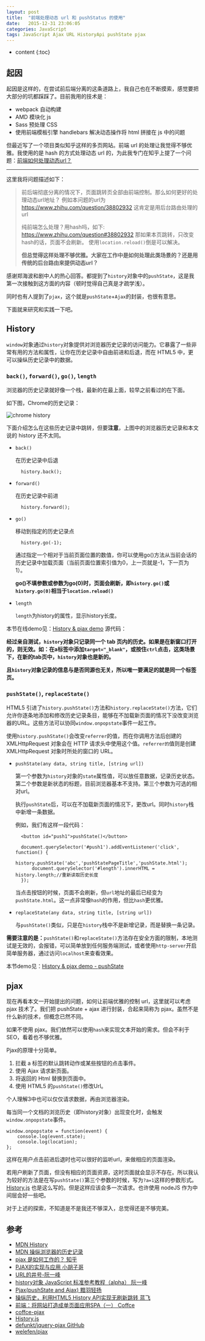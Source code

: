 ```yaml
---
layout: post
title:  "前端处理动态 url 和 pushStatus 的使用"
date:   2015-12-31 23:06:05
categories: JavaScript
tags: JavaScript Ajax URL HistoryApi pushState pjax
---
```


* content
{:toc}

## 起因

起因是这样的，在尝试前后端分离的这条道路上，我自己也在不断摸索，感觉要把大部分的坑都踩踩了。目前我用的技术是：

* webpack 自动构建
* AMD 模块化 js
* Sass 预处理 CSS
* 使用前端模板引擎 handlebars 解决动态操作将 html 拼接在 js 中的问题

但最近写了一个项目类似知乎这样的多页网站。前端 url 的处理让我觉得不够优雅。我使用的是 hash 的方式处理动态 url 的，为此我专门在知乎上提了一个问题：[前端如何处理动态url？](https://www.zhihu.com/question/38802932)

--- --- ---

这里我将问题描述如下：

> 前后端彻底分离的情况下，页面跳转页全部由前端控制。那么如何更好的处理动态url地址？
> 例如本问题的url为
> https://www.zhihu.com/question/38802932
> 这肯定是用后台路由处理的url
>
> 纯前端怎么处理？用hash吗，如下:
> https://www.zhihu.com/question#38802932
> 那如果本页跳转，只改变hash的话，页面不会刷新。
> 使用`location.reload()`倒是可以解决。
>
> **但总觉得这样处理不够优雅。大家在工作中是如何处理此类场景的？还是用传统的后台路由来提供动态url？**


感谢郑海波和剧中人的热心回答。都提到了`history`对象中的`pushState`，这是我第一次接触到这方面的内容（顿时觉得自己真是才疏学浅）。

同时也有人提到了`pjax`，这个就是`pushState`+`Ajax`的封装，也很有意思。

下面就来研究和实践一下吧。

## History

`window`对象通过`history`对象提供对浏览器历史记录的访问能力。它暴露了一些非常有用的方法和属性，让你在历史记录中自由前进和后退，而在 HTML5 中，更可以操纵历史记录中的数据。

### `back()`, `forward()`, `go()`, `length`

浏览器的历史记录就好像一个栈，最新的在最上面，较早之前看过的在下面。

如下图，Chrome的历史记录：

![chrome history](http://ww2.sinaimg.cn/large/7011d6cfjw1ezb16fn2bfj20k008htan.jpg)

下面介绍怎么在这些历史记录中跳转，但要**注意**，上图中的浏览器历史记录和本文说的 history 还不太同。

* `back()`

    在历史记录中后退

        history.back();

* `forward()`

    在历史记录中前进

        history.forward();

* `go()`

    移动到指定的历史记录点

        history.go(-1);

    通过指定一个相对于当前页面位置的数值，你可以使用go()方法从当前会话的历史记录中加载页面（当前页面位置索引值为0，上一页就是-1，下一页为1）。

    **go()不填参数或参数为go(0)时，页面会刷新，即`history.go()`或`history.go(0)`相当于`location.reload()`**

* `length`

    `length`为history的属性，显示history长度。

本节在线demo见：[History & pjax demo](http://gaohaoyang.github.io/history-pjax-demo/) 源代码：[]()

**经过亲自测试，`history`对象只记录同一个 tab 页内的历史。如果是在新窗口打开的，则无效。如：在a标签中添加`target="_blank"`，或按住`ctrl`点击，这类场景下，在新的tab页中，`history`对象也是新的。**

**且`history`对象记录的信息与是否同源也无关，所以唯一要满足的就是同一个标签页。**

### `pushState()`, `replaceState()`

HTML5 引进了`history.pushState()`方法和`history.replaceState()`方法，它们允许你逐条地添加和修改历史记录条目，能够在不加载新页面的情况下没改变浏览器的URL。这些方法可以协同`window.onpopstate`事件一起工作。

使用`history.pushState()`会改变`referrer`的值，而在你调用方法后创建的  XMLHttpRequest 对象会在 HTTP 请求头中使用这个值。`referrer的`值则是创建  XMLHttpRequest 对象时所处的窗口的 URL。

* `pushState(any data, string title, [string url])`

    第一个参数为`history`对象的`state`属性值，可以放任意数据，记录历史状态。第二个参数是新状态的标题，目前浏览器基本不支持。第三个参数为可选的相对url。

    执行`pushState`后，可以在不加载新页面的情况下，更改url。同时`history`栈中新增一条数据。

    例如，我们有这样一段代码：

        <button id="push1">pushState()</button>

        document.querySelector('#push1').addEventListener('click', function() {
            history.pushState('abc','pushStatePageTitle','pushState.html');
            document.querySelector('#length').innerHTML = history.length;//重新读取历史长度
        });

    当点击按钮的时候，页面不会刷新，但`url`地址的最后已经变为`pushState.html`。这一点非常像`hash`的作用，但比`hash`更优雅。


* `replaceState(any data, string title, [string url])`

    与`pushState()`类似，只是在`history`栈中不是新增记录，而是替换一条记录。

**需要注意的是：**`pushState()`和`replaceState()`方法存在安全方面的限制，本地测试是无效的，会报错，可以简单放到任何服务端测试，或者使用`http-server`开启简单服务器，通过访问`localhost`来查看效果。

本节demo见：[History & pjax demo - pushState](http://gaohaoyang.github.io/history-pjax-demo/index.html)

## pjax

现在再看本文一开始提出的问题，如何让前端优雅的控制 url，这里就可以考虑 pjax 技术了。我们把 pushState + ajax 进行封装，合起来简称为 pjax。虽然不是什么新的技术，但概念已然不同。

如果不使用 pjax。我们依然可以使用`hash`来实现文本开始的需求。但会不利于 SEO，看着也不够优雅。

Pjax的原理十分简单。

1. 拦截 a 标签的默认跳转动作或某些按钮的点击事件。
2. 使用 Ajax 请求新页面。
3. 将返回的 Html 替换到页面中。
4. 使用 HTML5 的`pushState()`修改Url。

个人理解3中也可以仅仅请求数据，再由浏览器渲染。

每当同一个文档的浏览历史（即history对象）出现变化时，会触发`window.onpopstate`事件。

    window.onpopstate = function(event) {
        console.log(event.state);
        console.log(location);
    };

这样在用户点击前进后退时也可以很好的监听url，来做相应的页面渲染。

若用户刷新了页面，但没有相应的页面资源，这时页面就会显示不存在。所以我认为较好的方法是在写`pushState()`第三个参数的时候，写为`?a=1`这样的参数形式。[History.js](https://github.com/browserstate/history.js) 也是这么写的。但是这样应该会多一次请求。也许使用 nodeJS 作为中间层会好一些吧。

对于上述的探索，不知道是不是我还不够深入，总觉得还是不够完美。

## 参考

* [MDN History](https://developer.mozilla.org/en-US/docs/Web/API/History)
* [MDN 操纵浏览器的历史记录](https://developer.mozilla.org/zh-CN/docs/DOM/Manipulating_the_browser_history)
* [pjax 是如何工作的？ 知乎](https://www.zhihu.com/question/20289254)
* [PJAX的实现与应用 小胡子哥](http://www.cnblogs.com/hustskyking/p/history-api-in-html5.html)
* [URL的井号-阮一峰](http://www.ruanyifeng.com/blog/2011/03/url_hash.html)
* [history对象 JavaScript 标准参考教程（alpha） 阮一峰](http://javascript.ruanyifeng.com/bom/history.html)
* [Pjax(pushState and Ajax) 黯羽轻扬](http://www.ayqy.net/blog/pjaxpushstate-and-ajax/)
* [操纵历史，利用HTML5 History API实现无刷新跳转 蓝飞](http://www.clanfei.com/2012/09/1646.html)
* [前端：将网站打造成单页面应用SPA（一） Coffce](http://segmentfault.com/a/1190000002920768)
* [coffce-pjax](https://github.com/Coffcer/coffce-pjax)
* [History.js](https://github.com/browserstate/history.js)
* [defunkt/jquery-pjax GitHub](https://github.com/defunkt/jquery-pjax)
* [welefen/pjax](https://github.com/welefen/pjax)

